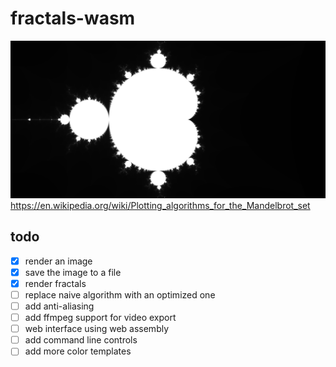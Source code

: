 # fractals-wasm
![Tux, the Linux mascot](output_4.png)
https://en.wikipedia.org/wiki/Plotting_algorithms_for_the_Mandelbrot_set
## todo
- [x] render an image
- [x] save the image to a file
- [x] render fractals
- [ ] replace naive algorithm with an optimized one
- [ ] add anti-aliasing
- [ ] add ffmpeg support for video export
- [ ] web interface using web assembly
- [ ] add command line controls
- [ ] add more color templates
